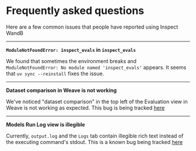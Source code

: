 # Frequently asked questions

Here are a few common issues that people have reported using Inspect WandB

---

__`ModuleNotFoundError: inspect_evals` in `inspect_evals`__

We found that sometimes the environment breaks and `ModuleNotFoundError: No module named 'inspect_evals'` appears. It seems that `uv sync --reinstall` fixes the issue.

---

__Dataset comparison in Weave is not working__

We've noticed "dataset comparison" in the top left of the Evaluation view in Weave is not working as expected. This bug is being tracked [here](https://github.com/DanielPolatajko/inspect_wandb/issues/122)

---

__Models Run Log view is illegible__

Currently, `output.log` and the `Logs` tab contain illegible rich text instead of the executing command's stdout. This is a known bug being tracked [here](https://github.com/DanielPolatajko/inspect_wandb/issues/60)